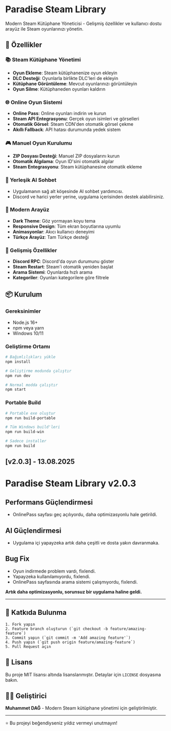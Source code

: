 # Paradise Steam Library

Modern Steam Kütüphane Yöneticisi - Gelişmiş özellikler ve kullanıcı dostu arayüz ile Steam oyunlarınızı yönetin.

## 🚀 Özellikler

### 📚 Steam Kütüphane Yönetimi
- **Oyun Ekleme**: Steam kütüphanenize oyun ekleyin
- **DLC Desteği**: Oyunlarla birlikte DLC'leri de ekleyin
- **Kütüphane Görüntüleme**: Mevcut oyunlarınızı görüntüleyin
- **Oyun Silme**: Kütüphaneden oyunları kaldırın

### 🌐 Online Oyun Sistemi
- **Online Pass**: Online oyunları indirin ve kurun
- **Steam API Entegrasyonu**: Gerçek oyun isimleri ve görselleri
- **Otomatik Görsel**: Steam CDN'den otomatik görsel çekme
- **Akıllı Fallback**: API hatası durumunda yedek sistem

### 🎮 Manuel Oyun Kurulumu
- **ZIP Dosyası Desteği**: Manuel ZIP dosyalarını kurun
- **Otomatik Algılama**: Oyun ID'sini otomatik algılar
- **Steam Entegrasyonu**: Steam kütüphanesine otomatik ekleme

### 🤖 Yerleşik AI Sohbet
- Uygulamanın sağ alt köşesinde AI sohbet yardımcısı.
- Discord ve harici yerler yerine, uygulama içerisinden destek alabilirsiniz.

### 🎨 Modern Arayüz
- **Dark Theme**: Göz yormayan koyu tema
- **Responsive Design**: Tüm ekran boyutlarına uyumlu
- **Animasyonlar**: Akıcı kullanıcı deneyimi
- **Türkçe Arayüz**: Tam Türkçe desteği

### 🔧 Gelişmiş Özellikler
- **Discord RPC**: Discord'da oyun durumunu göster
- **Steam Restart**: Steam'i otomatik yeniden başlat
- **Arama Sistemi**: Oyunlarda hızlı arama
- **Kategoriler**: Oyunları kategorilere göre filtrele

## 📦 Kurulum

### Gereksinimler
- Node.js 16+ 
- npm veya yarn
- Windows 10/11

### Geliştirme Ortamı
```bash
# Bağımlılıkları yükle
npm install

# Geliştirme modunda çalıştır
npm run dev

# Normal modda çalıştır
npm start
```

### Portable Build
```bash
# Portable exe oluştur
npm run build-portable

# Tüm Windows build'leri
npm run build-win

# Sadece installer
npm run build
```

## [v2.0.3] - 13.08.2025

# Paradise Steam Library v2.0.3

## Performans Güçlendirmesi
- OnlinePass sayfası geç açılıyordu, daha optimizasyonlu hale getirildi.

## AI Güçlendirmesi
- Uygulama içi yapayzeka artık daha çeşitli ve dosta yakın davranmaka.

## Bug Fix
- Oyun indirmede problem vardı, fixlendi.
- Yapayzeka kullanılamıyordu, fixlendi.
- OnlinePass sayfasında arama sistemi çalışmıyordu, fixlendi.

**Artık daha optimizasyonlu, sorunsuz bir uygulama haline geldi.**

---

## 🤝 Katkıda Bulunma

```
1. Fork yapın
2. Feature branch oluşturun (`git checkout -b feature/amazing-feature`)
3. Commit yapın (`git commit -m 'Add amazing feature'`)
4. Push yapın (`git push origin feature/amazing-feature`)
5. Pull Request açın
```

## 📄 Lisans

Bu proje MIT lisansı altında lisanslanmıştır. Detaylar için `LICENSE` dosyasına bakın.

## 👨‍💻 Geliştirici

**Muhammet DAĞ** - Modern Steam kütüphane yönetimi için geliştirilmiştir.

---

⭐ Bu projeyi beğendiyseniz yıldız vermeyi unutmayın! 
